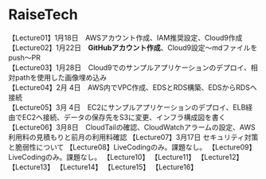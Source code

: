 # RaiseTech
【Lecture01】1月18日　AWSアカウント作成、IAM推奨設定、Cloud9作成  
【Lecture02】1月22日　**GitHubアカウント作成**、Cloud9設定～mdファイルをpush～PR  
【Lecture03】1月28日　Cloud9でのサンプルアプリケーションのデプロイ、相対pathを使用した画像埋め込み  
【Lecture04】2月 4日　AWS内でVPC作成、EDSとRDS構築、EDSからRDSへ接続  
【Lecture05】3月 4日　EC2にサンプルアプリケーションのデプロイ、ELB経由でEC2へ接続、データの保存先をS3に変更、インフラ構成図を書く
【Lecture06】3月8日　CloudTailの確認、CloudWatchアラームの設定、AWS利用料の見積もりと前月の利用料確認
【Lecture07】3月17日 セキュリティ対策と脆弱性について
【Lecture08】LiveCodingのみ。課題なし。
【Lecture09】LiveCodingのみ。課題なし。
【Lecture10】
【Lecture11】
【Lecture12】
【Lecture13】
【Lecture14】
【Lecture15】
【Lecture16】